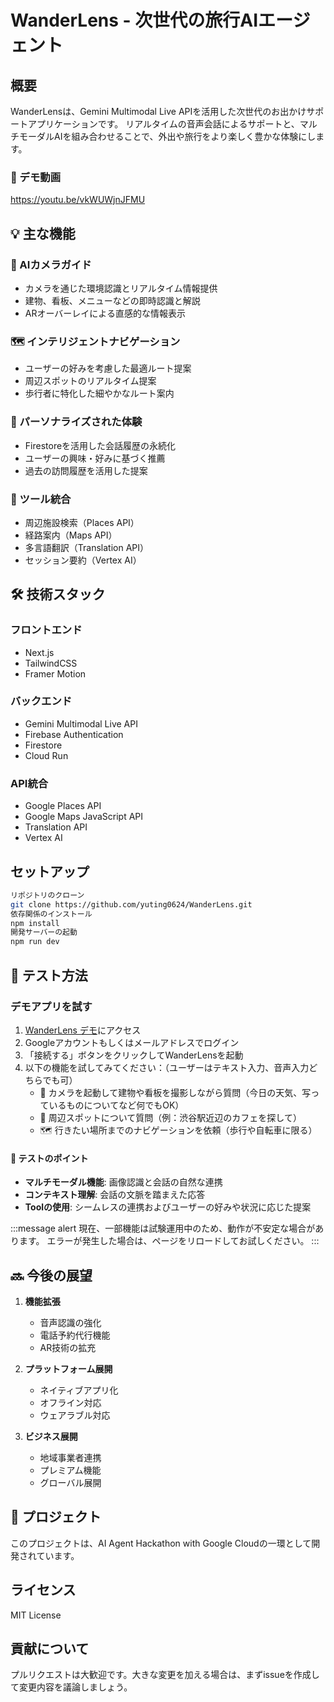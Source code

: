 # WanderLens - 次世代の旅行AIエージェント

## 概要

WanderLensは、Gemini Multimodal Live APIを活用した次世代のお出かけサポートアプリケーションです。
リアルタイムの音声会話によるサポートと、マルチモーダルAIを組み合わせることで、外出や旅行をより楽しく豊かな体験にします。

### 🎥 デモ動画
https://youtu.be/vkWUWjnJFMU

## 💡 主な機能

### 🎯 AIカメラガイド
- カメラを通じた環境認識とリアルタイム情報提供
- 建物、看板、メニューなどの即時認識と解説
- ARオーバーレイによる直感的な情報表示

### 🗺️ インテリジェントナビゲーション
- ユーザーの好みを考慮した最適ルート提案
- 周辺スポットのリアルタイム提案
- 歩行者に特化した細やかなルート案内

### 👤 パーソナライズされた体験
- Firestoreを活用した会話履歴の永続化
- ユーザーの興味・好みに基づく推薦
- 過去の訪問履歴を活用した提案

### 🔧 ツール統合
- 周辺施設検索（Places API）
- 経路案内（Maps API）
- 多言語翻訳（Translation API）
- セッション要約（Vertex AI）

## 🛠️ 技術スタック

### フロントエンド
- Next.js
- TailwindCSS
- Framer Motion

### バックエンド
- Gemini Multimodal Live API
- Firebase Authentication
- Firestore
- Cloud Run

### API統合
- Google Places API
- Google Maps JavaScript API
- Translation API
- Vertex AI

## セットアップ
```bash
リポジトリのクローン
git clone https://github.com/yuting0624/WanderLens.git
依存関係のインストール
npm install
開発サーバーの起動
npm run dev
```

## 🧪 テスト方法

### デモアプリを試す
1. [WanderLens デモ](https://wanderlens-291413861120.asia-northeast1.run.app/)にアクセス
2. Googleアカウントもしくはメールアドレスでログイン
3. 「接続する」ボタンをクリックしてWanderLensを起動
4. 以下の機能を試してみてください：（ユーザーはテキスト入力、音声入力どちらでも可）
   - 📸 カメラを起動して建物や看板を撮影しながら質問（今日の天気、写っているものについてなど何でもOK）
   - 💬 周辺スポットについて質問（例：渋谷駅近辺のカフェを探して）
   - 🗺️ 行きたい場所までのナビゲーションを依頼（歩行や自転車に限る）

#### 🎯 テストのポイント
- **マルチモーダル機能**: 画像認識と会話の自然な連携
- **コンテキスト理解**: 会話の文脈を踏まえた応答
- **Toolの使用**: シームレスの連携およびユーザーの好みや状況に応じた提案

:::message alert
現在、一部機能は試験運用中のため、動作が不安定な場合があります。
エラーが発生した場合は、ページをリロードしてお試しください。
:::

## 🔜 今後の展望

1. **機能拡張**
   - 音声認識の強化
   - 電話予約代行機能
   - AR技術の拡充

2. **プラットフォーム展開**
   - ネイティブアプリ化
   - オフライン対応
   - ウェアラブル対応

3. **ビジネス展開**
   - 地域事業者連携
   - プレミアム機能
   - グローバル展開

## 👥 プロジェクト

このプロジェクトは、AI Agent Hackathon with Google Cloudの一環として開発されています。

## ライセンス

MIT License

## 貢献について

プルリクエストは大歓迎です。大きな変更を加える場合は、まずissueを作成して変更内容を議論しましょう。
